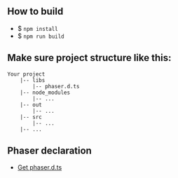## How to build
* $ `npm install`
* $ `npm run build`

## Make sure project structure like this:
```
Your project
    |-- libs
        |-- phaser.d.ts
    |-- node_modules
        |-- ...
    |-- out
        |-- ...
    |-- src
        |-- ...
    |-- ...
```

## Phaser declaration
* [Get phaser.d.ts](https://github.com/photonstorm/phaser3-docs/tree/master/typescript/)
